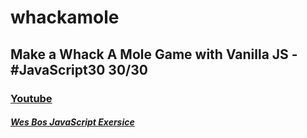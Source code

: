 # whackamole
## Make a Whack A Mole Game with Vanilla JS - #JavaScript30 30/30

### [Youtube](https://www.youtube.com/watch?v=toNFfAaWghU&list=PLu8EoSxDXHP6CGK4YVJhL_VWetA865GOH&index=30)

##### [Wes Bos JavaScript Exersice](https://javascript30.com/)

